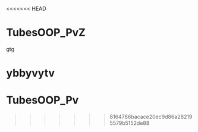 <<<<<<< HEAD
# TubesOOP_PvZ

gtg

ybbyvytv
=======
# TubesOOP_Pv

>>>>>>> 8164786bacace20ec9d86a282195579b5152de88
